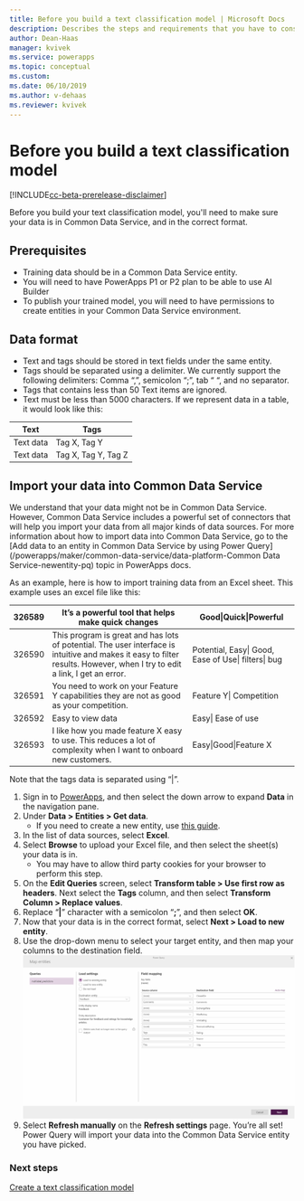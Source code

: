 ```yaml
---
title: Before you build a text classification model | Microsoft Docs
description: Describes the steps and requirements that you have to consider before you build your model.
author: Dean-Haas
manager: kvivek
ms.service: powerapps
ms.topic: conceptual
ms.custom: 
ms.date: 06/10/2019
ms.author: v-dehaas
ms.reviewer: kvivek
---
```


# Before you build a text classification model

[!INCLUDE[cc-beta-prerelease-disclaimer](./includes/cc-beta-prerelease-disclaimer.md)]

Before you build your text classification model, you'll need to make sure your data is in Common Data Service, and in the correct format.
## Prerequisites
- Training data should be in a Common Data Service entity.  
- You will need to have PowerApps P1 or P2 plan to be able to use AI Builder
- To publish your trained model, you will need to have permissions to create entities in your Common Data Service environment.
## Data format
- Text and tags should be stored in text fields under the same entity. 
- Tags should be separated using a delimiter. We currently support the following delimiters: Comma “,”, semicolon “;”, tab “	“, and no separator. 
- Tags that contains less than 50 Text items are ignored.
- Text must be less than 5000 characters.
If we represent data in a table, it would look like this:

| Text      | Tags                |
|-----------|---------------------|
| Text data | Tag X, Tag Y        | 
| Text data | Tag X, Tag Y, Tag Z | 

## Import your data into Common Data Service
We understand that your data might not be in Common Data Service. However, Common Data Service includes a powerful set of connectors that will help you import your data from all major kinds of data sources. For more information about how to import data into Common Data Service, go to the [Add data to an entity in Common Data Service by using Power Query](/powerapps/maker/common-data-service/data-platform-Common Data Service-newentity-pq) topic in PowerApps docs. 

As an example, here is how to import training data from an Excel sheet. This example uses an excel file like this:


|326589    |It’s   a powerful tool that helps make quick changes                                                                                                                               |Good\|Quick\|Powerful |
|---|---|---|
|326590    |This program is great and has lots of potential. The user interface is intuitive   and makes it easy to filter results. However, when I try to edit a link, I get an error.    |Potential, Easy\| Good, Ease of Use\| filters\| bug  |
|326591    |You need to work on your Feature Y capabilities they are not as good as your competition.                                                                                      |Feature   Y\| Competition     |
|326592    |Easy to view data                                                                                                                                                                |Easy\| Ease of use                                |
|326593    |I like how you made feature X easy to use. This reduces a lot of complexity when I want to onboard new customers.                                                              |Easy\|Good\|Feature X                             |

Note that the tags data is separated using “\|”. 
1. Sign in to [PowerApps](https://web.powerapps.com/), and then select the down arrow to expand **Data** in the navigation pane.
2. Under **Data > Entities > Get data**. 
    - If you need to create a new entity, use [this guide](https://docs.microsoft.com/powerapps/maker/common-data-service/data-platform-create-entity).
3. In the list of data sources, select **Excel**.
4. Select **Browse** to upload your Excel file,  and then select the sheet(s) your data is in.
    - You may have to allow third party cookies for your browser to perform this step.
6. On the **Edit Queries** screen, select **Transform table > Use first row as headers**. Next  select the **Tags** column, and then select **Transform Column > Replace values**.
1. Replace “**|**” character with a semicolon “**;**”, and then select **OK**.
1. Now that your data is in the correct format, select **Next > Load to new entity**.
1. Use the drop-down menu to select your target entity, and then map your columns to the destination field. 
    ![Map your columns to the destination field](media/create-text-model-map-columns.png)
1. Select **Refresh manually** on the **Refresh settings** page. 
You’re all set! Power Query will import your data into the Common Data Service entity you have picked.



### Next steps
[Create a text classification model](create-text-classification-model.md) 
